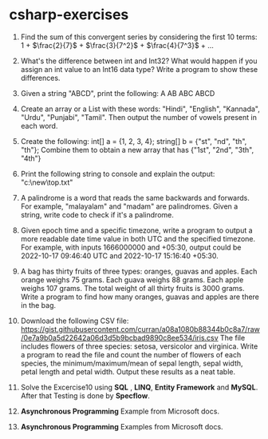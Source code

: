 # csharp-exercises

1. Find the sum of this convergent series by considering the first 10 terms: 1 + $\frac{2}{7}$ + $\frac{3}{7^2}$ + $\frac{4}{7^3}$ + ...

2. What's the difference between int and Int32? What would happen if you assign an int value to an Int16 data type? Write a program to show these differences.

3. Given a string "ABCD", print the following:
   A
  AB
 ABC
ABCD

4. Create an array or a List with these words: "Hindi", "English", "Kannada", "Urdu", "Punjabi", "Tamil". Then output the number of vowels present in each word.

5. Create the following:
int[] a = {1, 2, 3, 4};
string[] b = {"st", "nd", "th", "th"};
Combine them to obtain a new array that has {"1st", "2nd", "3th", "4th"}

6. Print the following string to console and explain the output: "c:\new\top.txt"

7. A palindrome is a word that reads the same backwards and forwards. For example, "malayalam" and "madam" are palindromes. Given a string, write code to check if it's a palindrome.

8. Given epoch time and a specific timezone, write a program to output a more readable date time value in both UTC and the specified timezone. For example, with inputs 1666000000 and +05:30, output could be 2022-10-17 09:46:40 UTC and  2022-10-17 15:16:40 +05:30.

9. A bag has thirty fruits of three types: oranges, guavas and apples. Each orange weighs 75 grams. Each guava weighs 88 grams. Each apple weighs 107 grams. The total weight of all thirty fruits is 3000 grams. Write a program to find how many oranges, guavas and apples are there in the bag.

10. Download the following CSV file: https://gist.githubusercontent.com/curran/a08a1080b88344b0c8a7/raw/0e7a9b0a5d22642a06d3d5b9bcbad9890c8ee534/iris.csv
The file includes flowers of three species: setosa, versicolor and virginica. Write a program to read the file and count the number of flowers of each species, the minimum/maximum/mean of sepal length, sepal width, petal length and petal width. Output these results as a neat table.

11. Solve the Excercise10 using **SQL** , **LINQ**, **Entity Framework** and **MySQL**. After that Testing is done by **Specflow**.
12. **Asynchronous Programming** Example from Microsoft docs.
13. **Asynchronous Programming** Examples from Microsoft docs.

